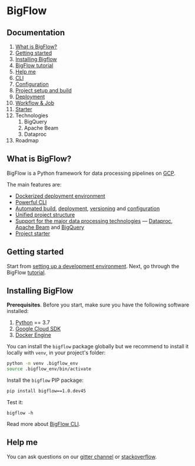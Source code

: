 # BigFlow

## Documentation

1. [What is BigFlow?](#what-is-bigflow)
1. [Getting started](#getting-started)
1. [Installing Bigflow](#installing-bigflow)
1. [BigFlow tutorial](docs/tutorial.md)
1. [Help me](#help-me)
1. [CLI](docs/cli.md)
1. [Configuration](./docs/configuration.md)
1. [Project setup and build](./docs/project_setup_and_build.md)
1. [Deployment](docs/deployment.md)
1. [Workflow & Job](./docs/workflow-and-job.md)
1. [Starter](./docs/scaffold.md)
1. Technologies
    1. BigQuery
    1. Apache Beam
    1. Dataproc
1. Roadmap

## What is BigFlow?

BigFlow is a Python framework for data processing pipelines on [GCP](https://cloud.google.com/).

The main features are:

* [Dockerized deployment environment](./docs/project_setup_and_build.md#overview)
* [Powerful CLI](./docs/cli.md)
* [Automated build](./docs/project_setup_and_build.md#overview), [deployment](./docs/deployment.md), 
[versioning](./docs/project_setup_and_build.md#project-versioning) and [configuration](./docs/configuration.md)
* [Unified project structure](./docs/project_setup_and_build.md#project-structure)
* [Support for the major data processing technologies](./docs/utils.md) — [Dataproc](https://cloud.google.com/dataproc),
[Apache Beam](https://beam.apache.org/) and [BigQuery](https://cloud.google.com/bigquery)
* [Project starter](./docs/scaffold.md)

## Getting started

Start from [setting up a development environment](#installing-bigflow). 
Next, go through the BigFlow [tutorial](./docs/tutorial.md). 

## Installing BigFlow

**Prerequisites**. Before you start, make sure you have the following software installed:

1. [Python](https://www.python.org/downloads/) == 3.7
2. [Google Cloud SDK](https://cloud.google.com/sdk/docs/downloads-interactive)
3. [Docker Engine](https://docs.docker.com/engine/install/)  

You can install the `bigflow` package globally but we recommend to 
install it locally with `venv`, in your project's folder:

```bash
python -m venv .bigflow_env
source .bigflow_env/bin/activate
```

Install the `bigflow` PIP package:

```bash
pip install bigflow==1.0.dev45
```

Test it:

```shell
bigflow -h
```

Read more about [BigFlow CLI](docs/cli.md).

## Help me

You can ask questions on our [gitter channel](https://gitter.im/allegro/bigflow) or [stackoverflow](https://stackoverflow.com/questions/tagged/bigflow).
